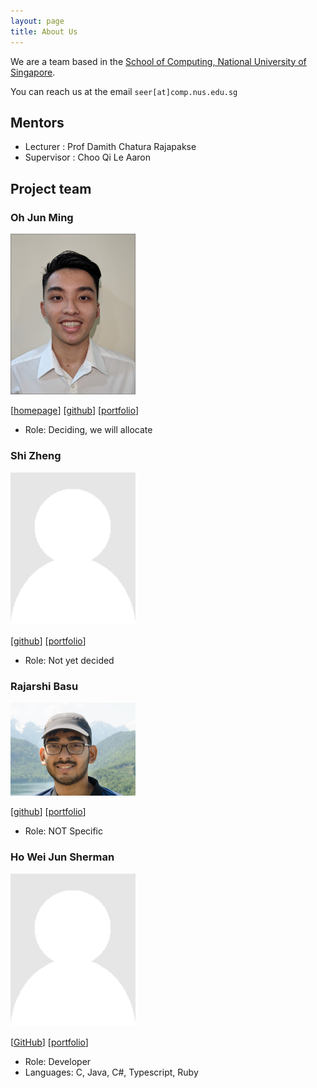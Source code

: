 ```yaml
---
layout: page
title: About Us
---
```


We are a team based in the [School of Computing, National University of Singapore](http://www.comp.nus.edu.sg).

You can reach us at the email `seer[at]comp.nus.edu.sg`
## Mentors
* Lecturer : Prof Damith Chatura Rajapakse
* Supervisor : Choo Qi Le Aaron

## Project team

### Oh Jun Ming

<img src="images/ohjunming.png" width="200px">

[[homepage](http://www.comp.nus.edu.sg/~damithch)]
[[github](https://github.com/OhJunMing)]
[[portfolio](team/OhJunMing.md)]

* Role: Deciding, we will allocate

### Shi Zheng

<img src="images/shizheng001.png" width="200px">

[[github](http://github.com/ShiZheng001)]
[[portfolio](team/shizheng001.md)]

* Role: Not yet decided

### Rajarshi Basu

<img src="images/rajobasu.png" width="200px">

[[github](http://github.com/rajobasu)]
[[portfolio](team/rajobasu.md)]

* Role: NOT Specific


### Ho Wei Jun Sherman

<img src="images/nighoggdatatype.png" width="200px">

[[GitHub](https://github.com/nighoggDatatype)]
[[portfolio](team/nighoggdatatype.md)]

* Role: Developer
* Languages: C, Java, C#, Typescript, Ruby
